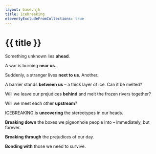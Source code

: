 ```yaml
---
layout: base.njk
title: Icebreaking
eleventyExcludeFromCollections: true
---
```


# {{ title }}

Something unknown lies **ahead**. 

A war is burning **near us**. 

Suddenly, a stranger lives **next to us**. Another. 

A barrier stands **between us** – a thick layer of ice. Can it be melted? 

Will we leave our prejudices **behind** and melt the frozen rivers together?

Will we meet each other **upstream**?

ICEBREAKING is **uncovering** the stereotypes in our heads. 

**Breaking down** the boxes we pigeonhole people into – immediately, but forever.

**Breaking through** the prejudices of our day. 

**Bonding with** those we need to survive.